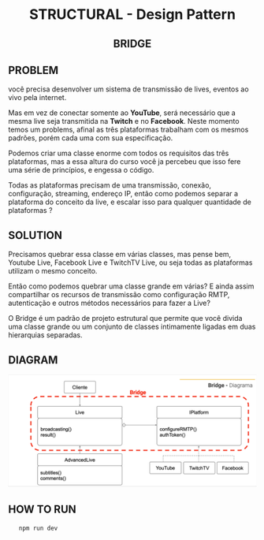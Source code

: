 <div align="center">
    <h1>STRUCTURAL - Design Pattern</h1>
    <h2>BRIDGE</h2>
</div>

## PROBLEM
você precisa desenvolver um sistema de transmissão de lives, eventos ao vivo pela internet.  

Mas em vez de conectar somente ao **YouTube**, será necessário que a mesma live seja transmitida na **Twitch** e no **Facebook**.
Neste momento temos um problems, afinal as três plataformas trabalham com os mesmos padrões, porém cada uma com
sua especificação.

Podemos criar uma classe enorme com todos os requisitos das três plataformas, mas a essa altura do curso
você ja percebeu que isso fere uma série de princípios, e engessa o código.

Todas as plataformas precisam de uma transmissão, conexão, configuração, streaming, endereço IP, então como podemos
separar a plataforma do conceito da live, e escalar isso para qualquer quantidade de plataformas ?


## SOLUTION
Precisamos quebrar essa classe em várias classes, mas pense bem, Youtube Live, Facebook Live e TwitchTV Live,
ou seja todas as plataformas utilizam o mesmo conceito.

Então como podemos quebrar uma classe grande em várias? E ainda assim compartilhar os recursos de transmissão
como configuração RMTP, autenticação e outros métodos necessários para fazer a Live?

O Bridge é um padrão de projeto estrutural que permite que você divida uma classe grande ou um conjunto de classes
intimamente ligadas em duas hierarquias separadas. 

## DIAGRAM
![img.png](img.png)

## HOW TO RUN 
```bash
   npm run dev    
```
# 